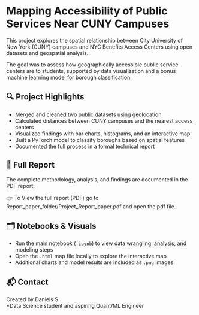 # Mapping Accessibility of Public Services Near CUNY Campuses

This project explores the spatial relationship between City University of New York (CUNY) campuses and NYC Benefits Access Centers using open datasets and geospatial analysis.

The goal was to assess how geographically accessible public service centers are to students, supported by data visualization and a bonus machine learning model for borough classification.

## 🔍 Project Highlights

- Merged and cleaned two public datasets using geolocation
- Calculated distances between CUNY campuses and the nearest access centers
- Visualized findings with bar charts, histograms, and an interactive map
- Built a PyTorch model to classify boroughs based on spatial features
- Documented the full process in a formal technical report

## 📄 Full Report

The complete methodology, analysis, and findings are documented in the PDF report:

👉 To View the full report (PDF) go to Report_paper_folder/Project_Report_paper.pdf and open the pdf file.

## 🗂️ Notebooks & Visuals

- Run the main notebook (`.ipynb`) to view data wrangling, analysis, and modeling steps
- Open the `.html` map file locally to explore the interactive map
- Additional charts and model results are included as `.png` images

## 📬 Contact

Created by Daniels S.  
*Data Science student and aspiring Quant/ML Engineer
